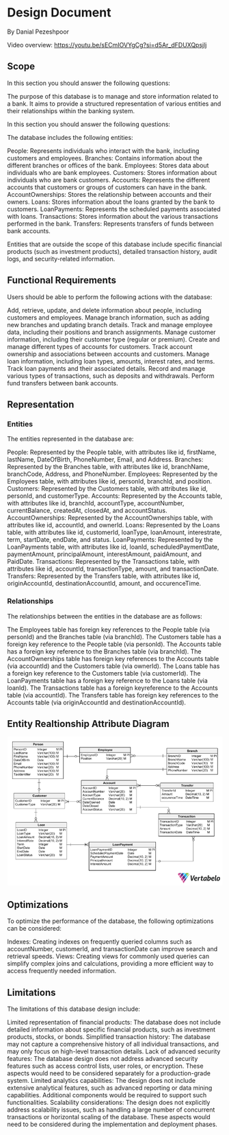 # Design Document

By Danial Pezeshpoor

Video overview: https://youtu.be/sECmIOVYgCg?si=d5Ar_dFDUXQpsjlj 


## Scope

In this section you should answer the following questions:

The purpose of this database is to manage and store information related to a bank. It aims to provide a structured representation of various entities and their relationships within the banking system.

In this section you should answer the following questions:

The database includes the following entities:

People: Represents individuals who interact with the bank, including customers and employees.
Branches: Contains information about the different branches or offices of the bank.
Employees: Stores data about individuals who are bank employees.
Customers: Stores information about individuals who are bank customers.
Accounts: Represents the different accounts that customers or groups of customers can have in the bank.
AccountOwnerships: Stores the relationship between accounts and their owners.
Loans: Stores information about the loans granted by the bank to customers.
LoanPayments: Represents the scheduled payments associated with loans.
Transactions: Stores information about the various transactions performed in the bank.
Transfers: Represents transfers of funds between bank accounts.

Entities that are outside the scope of this database include specific financial products (such as investment products), detailed transaction history, audit logs, and security-related information.

## Functional Requirements

Users should be able to perform the following actions with the database:

Add, retrieve, update, and delete information about people, including customers and employees.
Manage branch information, such as adding new branches and updating branch details.
Track and manage employee data, including their positions and branch assignments.
Manage customer information, including their customer type (regular or premium).
Create and manage different types of accounts for customers.
Track account ownership and associations between accounts and customers.
Manage loan information, including loan types, amounts, interest rates, and terms.
Track loan payments and their associated details.
Record and manage various types of transactions, such as deposits and withdrawals.
Perform fund transfers between bank accounts.

## Representation

### Entities
The entities represented in the database are:

People: Represented by the People table, with attributes like id, firstName, lastName, DateOfBirth, PhoneNumber, Email, and Address.
Branches: Represented by the Branches table, with attributes like id, branchName, branchCode, Address, and PhoneNumber.
Employees: Represented by the Employees table, with attributes like id, personId, branchId, and position.
Customers: Represented by the Customers table, with attributes like id, personId, and customerType.
Accounts: Represented by the Accounts table, with attributes like id, branchId, accountType, accountNumber, currentBalance, createdAt, closedAt, and accountStatus.
AccountOwnerships: Represented by the AccountOwnerships table, with attributes like id, accountId, and ownerId.
Loans: Represented by the Loans table, with attributes like id, customerId, loanType, loanAmount, interestrate, term, startDate, endDate, and status.
LoanPayments: Represented by the LoanPayments table, with attributes like id, loanId, scheduledPaymentDate, paymentAmount, principalAmount, interestAmount, paidAmount, and PaidDate.
Transactions: Represented by the Transactions table, with attributes like id, accountId, transactionType, amount, and transactionDate.
Transfers: Represented by the Transfers table, with attributes like id, originAccountId, destinationAccountId, amount, and occurenceTime.


### Relationships

The relationships between the entities in the database are as follows:

The Employees table has foreign key references to the People table (via personId) and the Branches table (via branchId).
The Customers table has a foreign key reference to the People table (via personId).
The Accounts table has a foreign key reference to the Branches table (via branchId).
The AccountOwnerships table has foreign key references to the Accounts table (via accountId) and the Customers table (via ownerId).
The Loans table has a foreign key reference to the Customers table (via customerId).
The LoanPayments table has a foreign key reference to the Loans table (via loanId).
The Transactions table has a foreign keyreference to the Accounts table (via accountId).
The Transfers table has foreign key references to the Accounts table (via originAccountId and destinationAccountId).

## Entity Realtionship Attribute Diagram
![ERAD](ERA-Diagram.png)

## Optimizations

To optimize the performance of the database, the following optimizations can be considered:

Indexes: Creating indexes on frequently queried columns such as accountNumber, customerId, and transactionDate can improve search and retrieval speeds.
Views: Creating views for commonly used queries can simplify complex joins and calculations, providing a more efficient way to access frequently needed information.

## Limitations

The limitations of this database design include:

Limited representation of financial products: The database does not include detailed information about specific financial products, such as investment products, stocks, or bonds.
Simplified transaction history: The database may not capture a comprehensive history of all individual transactions, and may only focus on high-level transaction details.
Lack of advanced security features: The database design does not address advanced security features such as access control lists, user roles, or encryption. These aspects would need to be considered separately for a production-grade system.
Limited analytics capabilities: The design does not include extensive analytical features, such as advanced reporting or data mining capabilities. Additional components would be required to support such functionalities.
Scalability considerations: The design does not explicitly address scalability issues, such as handling a large number of concurrent transactions or horizontal scaling of the database. These aspects would need to be considered during the implementation and deployment phases.
